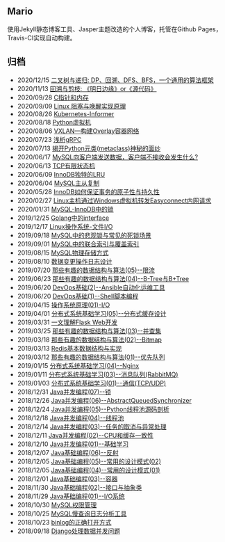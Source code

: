 
## Mario

使用Jekyll静态博客工具、Jasper主题改造的个人博客，托管在Github Pages，Travis-CI实现自动构建。


## 归档

- 2020/12/15 [二叉树与递归: DP、回溯、DFS、BFS，一个通用的算法框架](https://smartkeyerror.com/binary-tree-and-recursive)
- 2020/11/13 [ 回溯与剪枝: 《明日边缘》or《源代码》](https://smartkeyerror.com/backtracking)
- 2020/09/28 [C指针和内存](https://smartkeyerror.com/c-pointers-and-memory)
- 2020/09/09 [Linux 阻塞与唤醒实现原理](https://smartkeyerror.com/Linux-Blocking)
- 2020/08/26 [Kubernetes-Informer](https://smartkeyerror.com/Kubernetes-Informer)
- 2020/08/18 [Python虚拟机](https://smartkeyerror.com/Python-Virtual-Machine)
- 2020/08/06 [VXLAN—构建Overlay容器网络](https://smartkeyerror.com/VXLAN)
- 2020/07/23 [浅析gRPC](https://smartkeyerror.com/gRPC)
- 2020/07/13 [揭开Python元类(metaclass)神秘的面纱](https://smartkeyerror.com/Python-metaclass)
- 2020/06/17 [MySQL向客户端发送数据，客户端不接收会发生什么?](https://smartkeyerror.com/MySQL-Sending-Data)
- 2020/06/13 [TCP有限状态机](https://smartkeyerror.com/TCP-Finite-State-Machine)
- 2020/06/09 [InnoDB独特的LRU](https://smartkeyerror.com/InnoDB-LRU)
- 2020/06/04 [MySQL主从复制](https://smartkeyerror.com/MySQL-Replication)
- 2020/05/28 [InnoDB如何保证事务的原子性与持久性](https://smartkeyerror.com/InnoDB-AD)
- 2020/02/27 [Linux主机通过Windows虚拟机转发Easyconnect内网请求](https://smartkeyerror.com/Linux-Use-EasyConnect)
- 2020/01/31 [MySQL-InnoDB中的锁](https://smartkeyerror.com/MySQL-InnoDB-Lock)
- 2019/12/25 [Golang中的interface](https://smartkeyerror.com/Golang-interface)
- 2019/12/17 [Linux操作系统-文件I/O](https://smartkeyerror.com/Linux-IO)
- 2019/09/18 [MySQL中的悲观锁与常见的死锁场景](https://smartkeyerror.com/MySQL-Pessimistic-Lock)
- 2019/09/01 [MySQL中的联合索引与覆盖索引](https://smartkeyerror.com/MySQL-union-index-and-cover-index)
- 2019/08/15 [MySQL物理存储方式](https://smartkeyerror.com/MySQL-physical-structure)
- 2019/08/10 [数据变更操作日志设计](https://smartkeyerror.com/change-log-system-design)
- 2019/07/20 [那些有趣的数据结构与算法(05)--限流](https://smartkeyerror.com/limits)
- 2019/06/23 [那些有趣的数据结构与算法(04)--B-Tree与B+Tree](https://smartkeyerror.com/B+Tree-and-B-Tree)
- 2019/06/20 [DevOps基础(2)--Ansible自动化运维工具](https://smartkeyerror.com/Ansible)
- 2019/06/20 [DevOps基础(1)--Shell脚本编程](https://smartkeyerror.com/shell-programing)
- 2019/04/15 [操作系统原理(01)-I/O](https://smartkeyerror.com/operation-system-with-IO)
- 2019/04/01 [分布式系统基础学习(05)--分布式缓存设计](https://smartkeyerror.com/distributed-cache)
- 2019/03/31 [一文理解Flask Web开发](https://smartkeyerror.com/Flask-Web)
- 2019/03/25 [那些有趣的数据结构与算法(03)--并查集](https://smartkeyerror.com/UnionFind)
- 2019/03/18 [那些有趣的数据结构与算法(02)--Bitmap](https://smartkeyerror.com/Bitmap)
- 2019/03/13 [Redis基本数据结构与实现](https://smartkeyerror.com/Redis-base-data-structure)
- 2019/03/12 [那些有趣的数据结构与算法(01)--优先队列](https://smartkeyerror.com/PriorityQueue)
- 2019/01/15 [分布式系统基础学习(04)--Nginx](https://smartkeyerror.com/Nginx)
- 2019/01/11 [分布式系统基础学习(03)--消息队列(RabbitMQ)](https://smartkeyerror.com/message-queue)
- 2019/01/03 [分布式系统基础学习(01)--通信(TCP/UDP)](https://smartkeyerror.com/distributed-system-of-communication)
- 2018/12/31 [Java并发编程(07)--锁](https://smartkeyerror.com/Lock)
- 2018/12/26 [Java并发编程(06)--AbstractQueuedSynchronizer](https://smartkeyerror.com/AbstractQueuedSynchronizer)
- 2018/12/24 [Java并发编程(05)--Python线程池源码剖析](https://smartkeyerror.com/Python-ThreadingPool)
- 2018/12/18 [Java并发编程(04)--线程池](https://smartkeyerror.com/Java-ThreadingPool)
- 2018/12/14 [Java并发编程(03)--任务的取消与异常处理](https://smartkeyerror.com/task-cancel-and-exception)
- 2018/12/11 [Java并发编程(02)--CPU和缓存一致性](https://smartkeyerror.com/CPU-and-cache)
- 2018/12/10 [Java并发编程(01)--基础学习](https://smartkeyerror.com/Java-Concurrent-Base)
- 2018/12/07 [Java基础编程(06)--反射](https://smartkeyerror.com/Reflect)
- 2018/12/05 [Java基础编程(05)--常用的设计模式(02)](https://smartkeyerror.com/Java-Design-Pattern-02)
- 2018/12/05 [Java基础编程(04)--常用的设计模式(01)](https://smartkeyerror.com/Java-Design-Pattern)
- 2018/12/01 [Java基础编程(03)--容器](https://smartkeyerror.com/Java-Container)
- 2018/11/30 [Java基础编程(02)--接口与抽象类](https://smartkeyerror.com/Java-Interface-and-abstract-class)
- 2018/11/29 [Java基础编程(01)--I/O系统](https://smartkeyerror.com/Java-IO)
- 2018/10/30 [MySQL权限管理](https://smartkeyerror.com/MySQL-Permissions)
- 2018/10/25 [MySQL慢查询日志分析工具](https://smartkeyerror.com/MySQL-slow-query-analysis-tool)
- 2018/10/23 [binlog的正确打开方式](https://smartkeyerror.com/MySQL-binlog)
- 2018/09/18 [Django处理数据并发问题](https://smartkeyerror.com/django-concurrent-data-process)

